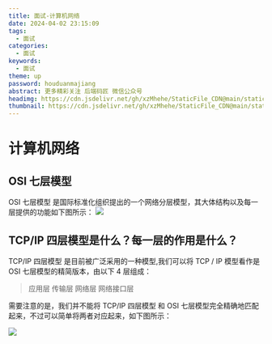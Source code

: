 ```yaml
---
title: 面试-计算机网络
date: 2024-04-02 23:15:09
tags:
  - 面试
categories:
  - 面试
keywords:
  - 面试
theme: up
password: houduanmajiang
abstract: 更多精彩关注 后端码匠 微信公众号
headimg: https://cdn.jsdelivr.net/gh/xzMhehe/StaticFile_CDN@main/static/img/gf/20240402231354.png
thumbnail: https://cdn.jsdelivr.net/gh/xzMhehe/StaticFile_CDN@main/static/img/gf/20240402231354.png
---
```



# 计算机网络
## OSI 七层模型
OSI 七层模型 是国际标准化组织提出的一个网络分层模型，其大体结构以及每一层提供的功能如下图所示：
![](https://cdn.jsdelivr.net/gh/xzMhehe/StaticFile_CDN@main/static/img/gf/20240402231648.png)

## TCP/IP 四层模型是什么？每一层的作用是什么？
TCP/IP 四层模型 是目前被广泛采用的一种模型,我们可以将 TCP / IP 模型看作是 OSI 七层模型的精简版本，由以下 4 层组成：

>应用层
传输层
网络层
网络接口层

需要注意的是，我们并不能将 TCP/IP 四层模型 和 OSI 七层模型完全精确地匹配起来，不过可以简单将两者对应起来，如下图所示：

![](https://cdn.jsdelivr.net/gh/xzMhehe/StaticFile_CDN@main/static/img/gf/20240402232239.png)
 












